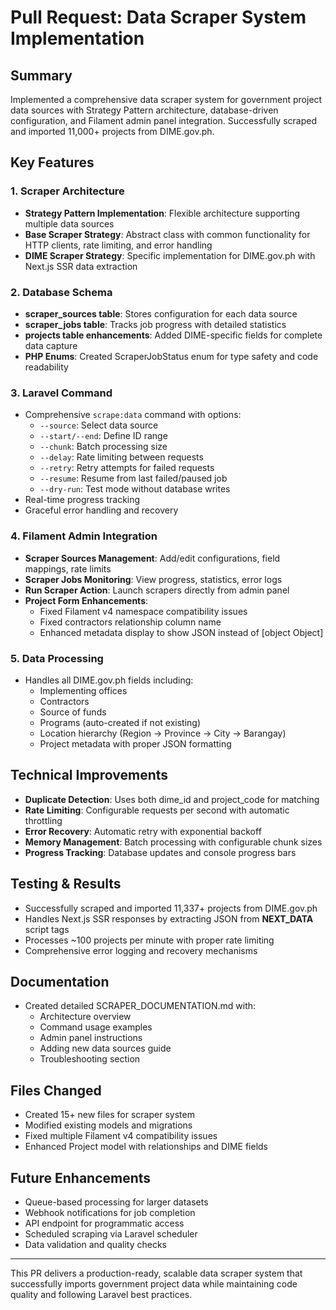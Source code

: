 # Pull Request: Data Scraper System Implementation

## Summary
Implemented a comprehensive data scraper system for government project data sources with Strategy Pattern architecture, database-driven configuration, and Filament admin panel integration. Successfully scraped and imported 11,000+ projects from DIME.gov.ph.

## Key Features

### 1. Scraper Architecture
- **Strategy Pattern Implementation**: Flexible architecture supporting multiple data sources
- **Base Scraper Strategy**: Abstract class with common functionality for HTTP clients, rate limiting, and error handling
- **DIME Scraper Strategy**: Specific implementation for DIME.gov.ph with Next.js SSR data extraction

### 2. Database Schema
- **scraper_sources table**: Stores configuration for each data source
- **scraper_jobs table**: Tracks job progress with detailed statistics
- **projects table enhancements**: Added DIME-specific fields for complete data capture
- **PHP Enums**: Created ScraperJobStatus enum for type safety and code readability

### 3. Laravel Command
- Comprehensive `scrape:data` command with options:
  - `--source`: Select data source
  - `--start/--end`: Define ID range
  - `--chunk`: Batch processing size
  - `--delay`: Rate limiting between requests
  - `--retry`: Retry attempts for failed requests
  - `--resume`: Resume from last failed/paused job
  - `--dry-run`: Test mode without database writes
- Real-time progress tracking
- Graceful error handling and recovery

### 4. Filament Admin Integration
- **Scraper Sources Management**: Add/edit configurations, field mappings, rate limits
- **Scraper Jobs Monitoring**: View progress, statistics, error logs
- **Run Scraper Action**: Launch scrapers directly from admin panel
- **Project Form Enhancements**: 
  - Fixed Filament v4 namespace compatibility issues
  - Fixed contractors relationship column name
  - Enhanced metadata display to show JSON instead of [object Object]

### 5. Data Processing
- Handles all DIME.gov.ph fields including:
  - Implementing offices
  - Contractors
  - Source of funds
  - Programs (auto-created if not existing)
  - Location hierarchy (Region → Province → City → Barangay)
  - Project metadata with proper JSON formatting

## Technical Improvements
- **Duplicate Detection**: Uses both dime_id and project_code for matching
- **Rate Limiting**: Configurable requests per second with automatic throttling
- **Error Recovery**: Automatic retry with exponential backoff
- **Memory Management**: Batch processing with configurable chunk sizes
- **Progress Tracking**: Database updates and console progress bars

## Testing & Results
- Successfully scraped and imported 11,337+ projects from DIME.gov.ph
- Handles Next.js SSR responses by extracting JSON from __NEXT_DATA__ script tags
- Processes ~100 projects per minute with proper rate limiting
- Comprehensive error logging and recovery mechanisms

## Documentation
- Created detailed SCRAPER_DOCUMENTATION.md with:
  - Architecture overview
  - Command usage examples
  - Admin panel instructions
  - Adding new data sources guide
  - Troubleshooting section

## Files Changed
- Created 15+ new files for scraper system
- Modified existing models and migrations
- Fixed multiple Filament v4 compatibility issues
- Enhanced Project model with relationships and DIME fields

## Future Enhancements
- Queue-based processing for larger datasets
- Webhook notifications for job completion
- API endpoint for programmatic access
- Scheduled scraping via Laravel scheduler
- Data validation and quality checks

---

This PR delivers a production-ready, scalable data scraper system that successfully imports government project data while maintaining code quality and following Laravel best practices.